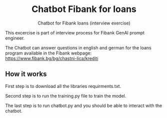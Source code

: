 <div align="center">
  <h1>Chatbot Fibank for loans</h1>
 <p>Chatbot for Fibank loans (interview exercise)</p>
</div>

This excercise is part of interview process for Fibank GenAI prompt engineer. 

The Chatbot can answer questions in english and german for the loans program available in the Fibank webpage: https://www.fibank.bg/bg/chastni-lica/krediti

## How it works
 First step is to download all the libraries requirments.txt.
 
 Second step is to run the training.py file to train the model.
 
 The last step is to run chatbot.py and you should be able to interact with the chatbot.
